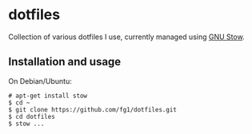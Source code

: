 dotfiles
========

Collection of various dotfiles I use, currently managed using [GNU Stow](https://www.gnu.org/software/stow/).

## Installation and usage

On Debian/Ubuntu:
```
# apt-get install stow
$ cd ~
$ git clone https://github.com/fg1/dotfiles.git
$ cd dotfiles
$ stow ...
```

